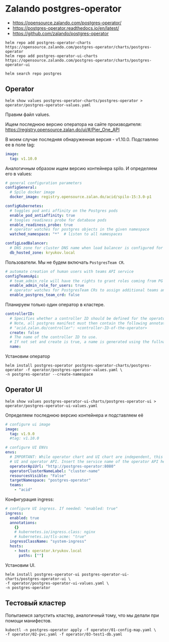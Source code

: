 # Zalando postgres-operator

* https://opensource.zalando.com/postgres-operator/
* https://postgres-operator.readthedocs.io/en/latest/
* https://github.com/zalando/postgres-operator

```shell
helm repo add postgres-operator-charts https://opensource.zalando.com/postgres-operator/charts/postgres-operator
helm repo add postgres-operator-ui-charts https://opensource.zalando.com/postgres-operator/charts/postgres-operator-ui
```

```shell
helm search repo postgres
```

## Operator

```shell
helm show values postgres-operator-charts/postgres-operator > operator/postgres-operator-values.yaml
```

Правим файл values.

Ищем последнюю версию оператора на сайте производителя:  
https://registry.opensource.zalan.do/ui/#/Pier_One_API

В моем случае последняя обнаруженная версия - v1.10.0. Подставляю ее в поле tag:

```yaml
image:
  tag: v1.10.0
```

Аналогичным образом ищем версию контейнера spilo. И определяем его в values:

```yaml
# general configuration parameters
configGeneral:
  # Spilo docker image
  docker_image: registry.opensource.zalan.do/acid/spilo-15:3.0-p1

configKubernetes:
  # toggles pod anti affinity on the Postgres pods
  enable_pod_antiaffinity: true
  # toogles readiness probe for database pods
  enable_readiness_probe: true
  # operator watches for postgres objects in the given namespace
  watched_namespace: "*"  # listen to all namespaces

configLoadBalancer:
  # DNS zone for cluster DNS name when load balancer is configured for cluster
  db_hosted_zone: kryukov.local
```

Пользователи. Мы не будем включать `PostgresTeam CR`.

```yaml
# automate creation of human users with teams API service
configTeamsApi:
  # team_admin_role will have the rights to grant roles coming from PG manifests
  enable_admin_role_for_users: true
  # operator watches for PostgresTeam CRs to assign additional teams and members to clusters
  enable_postgres_team_crd: false
```

Планируем только один оператор в кластере.

```yaml
controllerID:
  # Specifies whether a controller ID should be defined for the operator
  # Note, all postgres manifest must then contain the following annotation to be found by this operator
  # "acid.zalan.do/controller": <controller-ID-of-the-operator>
  create: false
  # The name of the controller ID to use.
  # If not set and create is true, a name is generated using the fullname template
  name:
```

Установим оператор

```shell
helm install postgres-operator postgres-operator-charts/postgres-operator -f operator/postgres-operator-values.yaml \
-n postgres-operator --create-namespace
```

## Operator UI

```shell
helm show values postgres-operator-ui-charts/postgres-operator-ui > operator/postgres-operator-ui-values.yaml
```

Определяем последнюю версию контейнера и подставляем её 

```yaml
# configure ui image
image:
  tag: v1.9.0
  #tag: v1.10.0
```

```yaml
# configure UI ENVs
envs:
  # IMPORTANT: While operator chart and UI chart are independent, this is the interface between
  # UI and operator API. Insert the service name of the operator API here!
  operatorApiUrl: "http://postgres-operator:8080"
  operatorClusterNameLabel: "cluster-name"
  resourcesVisible: "False"
  targetNamespace: "postgres-operator"
  teams:
    - "acid"
```

Конфигурация ingress:

```yaml
# configure UI ingress. If needed: "enabled: true"
ingress:
  enabled: true
  annotations:
    {}
    # kubernetes.io/ingress.class: nginx
    # kubernetes.io/tls-acme: "true"
  ingressClassName: "system-ingress"
  hosts:
    - host: operator.kryukov.local
      paths: [""]
```

Установим UI.

```shell
helm install postgres-operator-ui postgres-operator-ui-charts/postgres-operator-ui \
-f operator/postgres-operator-ui-values.yaml \
-n postgres-operator
```

## Тестовый кластер

Попытаемся запустить кластер, аналогичный тому, что мы делали при помощи манифестов.

```shell
kubectl -n postgres-operator apply -f operator/01-config-map.yaml \
-f operator/02-pvc.yaml -f operator/03-test1-db.yaml
```